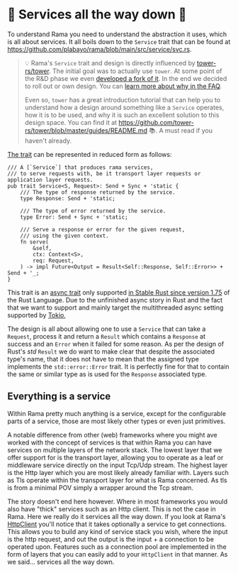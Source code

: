 # 🗼 Services all the way down 🐢

To understand Rama you need to understand the abstraction it uses, which is all about services.
It all boils down to the `Service` trait that can be found at
<https://github.com/plabayo/rama/blob/main/src/service/svc.rs>.

> 💡 Rama's `Service` trait and design is directly influenced by
> [tower-rs/tower](https://github.com/tower-rs/tower). The initial goal was to actually use
> `tower`. At some point of the R&D phase we even [developed a fork of it](https://github.com/plabayo/tower-async).
> In the end we decided to roll out or own design.
> You can [learn more about why in the FAQ](https://ramaproxy.org/book/faq.html#can-tower-be-used).
>
> Even so, `tower` has a great introduction tutorial that can help you to understand
> how a design around something like a `Service` operates, how it is to be used,
> and why it is such an excellent solution to this design space. You can find it
> at <https://github.com/tower-rs/tower/blob/master/guides/README.md> 📚. A must read if you haven't already.

[The trait](https://github.com/plabayo/rama/blob/main/src/service/svc.rs)
can be represented in reduced form as follows:

```rust,noplayground
/// A [`Service`] that produces rama services,
/// to serve requests with, be it transport layer requests or application layer requests.
pub trait Service<S, Request>: Send + Sync + 'static {
    /// The type of response returned by the service.
    type Response: Send + 'static;

    /// The type of error returned by the service.
    type Error: Send + Sync + 'static;

    /// Serve a response or error for the given request,
    /// using the given context.
    fn serve(
        &self,
        ctx: Context<S>,
        req: Request,
    ) -> impl Future<Output = Result<Self::Response, Self::Error>> + Send + '_;
}
```

This trait is an [async trait](https://blog.rust-lang.org/2023/12/21/async-fn-rpit-in-traits.html) only supported
[in Stable Rust since version 1.75](https://blog.rust-lang.org/2023/12/28/Rust-1.75.0.html) of the Rust Language.
Due to the unfinished async story in Rust and the fact that we want to support and mainly
target the multithreaded async setting supported by [Tokio](https://tokio.rs/), 

The design is all about allowing one to use a `Service` that can take a `Request`,
process it and return a `Result` which contains a `Response` at success and an `Error` when it failed for some reason.
As per the design of Rust's _std_ `Result` we do want to make clear that despite the associated type's name,
that it does not have to mean that the assigned type implements the `std::error::Error` trait. It is perfectly fine
for that to contain the same or similar type as is used for the `Response` associated type.

## Everything is a service

Within Rama pretty much anything is a service, except for the configurable parts of a service, those are most likely other types or even just primitives.

A notable difference from other (web) frameworks where you might ave worked with the concept of services is that within Rama you can have services on multiple layers of the network stack. The lowest layer that we offer support for is the transport layer, allowing you to operate as a leaf or middleware service directly on the input Tcp/Udp stream. The highest layer is the Http layer which you are most likely already familiar with. Layers such as Tls operate within the transport layer for what is Rama concerned. As tls is from a minimal POV simply a wrapper around the Tcp stream.

The story doesn't end here however. Where in most frameworks you would also have "thick" services such as an Http client. This is not the case in Rama. Here we really do it services all the way down. If you look at Rama's [HttpClient](https://ramaproxy.org/docs/rama/http/client/struct.HttpClient.html) you'll notice that it takes optionally a service to get connections. This allows you to build any kind of service stack you wish, where the input is the http request, and out the output is the input + a connection to be operated upon. Features such as a connection pool are implemented in the form of layers that you can easily add to your `HttpClient` in that manner. As we said... services all the way down.
